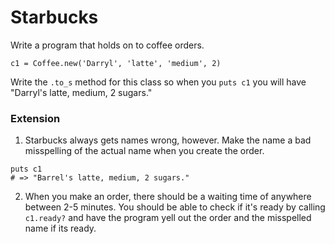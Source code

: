 # Starbucks

Write a program that holds on to coffee orders.

```
c1 = Coffee.new('Darryl', 'latte', 'medium', 2)
```

Write the `.to_s` method for this class so when you `puts c1` you will have "Darryl's latte, medium, 2 sugars."

### Extension

1. Starbucks always gets names wrong, however. Make the name a bad misspelling of the actual name when you create the order.

```
puts c1
# => "Barrel's latte, medium, 2 sugars."
```

2. When you make an order, there should be a waiting time of anywhere between 2-5 minutes. You should be able to check if it's ready by calling `c1.ready?` and have the program yell out the order and the misspelled name if its ready.
